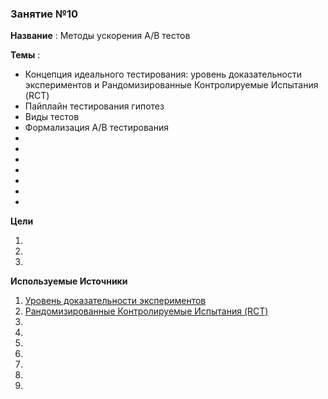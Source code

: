 ### Занятие №10

**Название** : Методы ускорения A/B тестов

**Темы** : 
  * Концепция идеального тестирования: уровень доказательности экспериментов и Рандомизированные Контролируемые Испытания (RCT)
  * Пайплайн тестирования гипотез
  * Виды тестов
  * Формализация A/B тестирования
  * 
  *
  * 
  * 
  * 
  * 
  * 

  **Цели**

  1.  
  2.  
  3.  

**Используемые Источники** 

1. [Уровень доказательности экспериментов](https://en.wikipedia.org/wiki/Hierarchy_of_evidence) 
2. [Рандомизированные Контролируемые Испытания (RCT)](https://en.wikipedia.org/wiki/Randomized_controlled_trial)
3. [ ]( )
4. [ ]( ) 
5. [ ]( ) 
6. [ ]( ) 
7. [ ]( )
8. [ ]( )
9. [ ]( )
   
